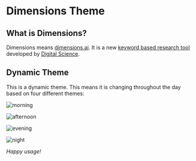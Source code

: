 # Dimensions Theme

## What is Dimensions?

Dimensions means [dimensions.ai](https://app.dimensions.ai). It is a new [keyword based research tool](https://medium.com/@aarontay/top-new-tools-for-researchers-worth-looking-at-9d7d494761b0) developed by [Digital Science](https://www.digital-science.com/).

## Dynamic Theme

This is a dynamic theme. This means it is changing throughout the day based on four different themes:

![morning](http://res.cloudinary.com/dpct9sbmv/image/upload/v1530822160/dimensions-theme-morning.png)

![afternoon](http://res.cloudinary.com/dpct9sbmv/image/upload/v1530822161/dimensions-theme-afternoon.png)

![evening](http://res.cloudinary.com/dpct9sbmv/image/upload/v1530822161/dimensions-theme-evening.png)

![night](http://res.cloudinary.com/dpct9sbmv/image/upload/v1530822161/dimensions-theme-night.png)

_Happy usage!_
